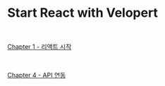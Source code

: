 # Start React with Velopert

<br>

[Chapter 1 - 리액트 시작](/vlpt-react-app/chapter1.md)

<br>

[Chapter 4 - API 연동](/api-integrate/chapter4.md)

<br>
